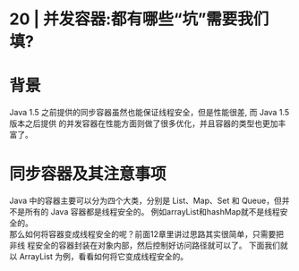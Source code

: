 # 20 | 并发容器:都有哪些“坑”需要我们填?

# 背景
Java 1.5 之前提供的同步容器虽然也能保证线程安全，但是性能很差,
而 Java 1.5 版本之后提供 的并发容器在性能方面则做了很多优化，并且容器的类型也更加丰富了。

# 同步容器及其注意事项
Java 中的容器主要可以分为四个大类，分别是 List、Map、Set 和 Queue，但并不是所有的 Java 容器都是线程安全的。
例如arrayList和hashMap就不是线程安全的。        
那么如何将容器变成线程安全的呢？前面12章里讲过思路其实很简单，只需要把非线 程安全的容器封装在对象内部，然后控制好访问路径就可以了。
下面我们就以 ArrayList 为例，看看如何将它变成线程安全的。

